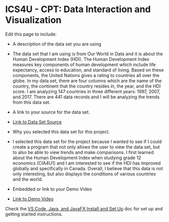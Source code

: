 
# ICS4U - CPT: Data Interaction and Visualization

Edit this page to include:
* A description of the data set you are using
* The data set that I am using is from Our World in Data and it is about the Human Development Index (HDI). The Human Development Index measures key components of human development which include life expectancy, access to education, and standard of living. Based on these components, the United Nations gives a rating to countries all over the globe. In my data set, there are four columns which are the name of the country, the continent that the country resides in, the year, and the HDI score. I am analyzing 147 countries in three different years: 1997, 2007, and 2017. There are 441 data records and I will be analyzing the trends from this data set.

* A link to your source for the data set.
* [Link to Data Set Source](https://ourworldindata.org/human-development-index)

* Why you selected this data set for this project.
* I selected this data set for the project because I wanted to see if I could create a program that not only allows the user to view the data set, but to also be able to view trends and make comparisons. I first learned about the Human Development Index when studying grade 12 economics (CIA4U1) and I am interested to see if the HDI has improved globally and specifically in Canada. Overall, I believe that this data is not only interesting, but also displays the conditions of various countries and the world.

* Embedded or link to your Demo Video
* [Link to Demo Video](https://youtu.be/wlG0p3ghFxM)

Check the [VS Code, Java, and JavaFX Install and Set Up](https://docs.google.com/document/d/1s5oTmY8A8TDZu303p_DaH6CEAcC9xL8-aNX-pAxCcps/edit?usp=sharing) doc for set up and getting started instructions.
